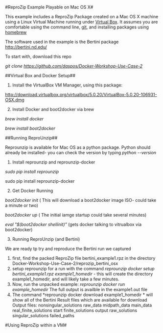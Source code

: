 
#ReproZip Example Playable on Mac OS X#

This example includes a ReproZip Package created on a Mac OS X machine using a Linux Virtual Machine running under 
[Virtual Box](https://www.virtualbox.org/wiki/VirtualBox). It assumes you are comfortable using the command line,
[git](https://git-scm.com/), and installing packages using [homebrew](http://brew.sh/)

The software used in the example is the Bertini package http://bertini.nd.edu/

To start with, download this repo

*git clone https://github.com/daspos/Docker-Workshop-Use-Case-2*

##Virtual Box and Docker Setup##

1. Install the VirtualBox VM Manager, using this package:

 http://download.virtualbox.org/virtualbox/5.0.20/VirtualBox-5.0.20-106931-OSX.dmg

2. Install Docker and boot2docker via brew

  *brew install docker*

  *brew install boot2docker*

##Running ReproUnzip##

Reprounzip is available for Mac OS as a python package. Python should already be installed- you can
check the version by typing *python --version*

1. Install reprounzip and reprounzip-docker

 *sudo pip install reprounzip* 

 sudo pip install reprounzip-docker

2. Get Docker Running

 *boot2docker init*   ( This will download a boot2docker image ISO- could take a minute or two)

 *boot2docker up*     ( The initial iamge startup could take several minutes)

 *eval "$(boot2docker shellinit)"*  (gets docker talking to vitrualbox via boot2docker)

3. Running ReproUnzip (and Bertini)

 We are ready tp try and reproduce the Bertini run we captured
 1. first, find the packed ReproZip file bertini\_example1.rpz in the directory Docker-Workshop-Use-Case-2/reprozip\_bertini\_osx
 2. setup reprounzip for a run with the command *reprounzip docker setup bertini\_example1.rpz example1\_homedir* - this will create the directory example1\_homedir, and will likely take a few minutes.
 3. Now, run the unpacked example: *reprounzip docker run example\_homedir*   The full output is availble in the example1.out file 
 4. The command *reprounzip docker download example1\_homedir * will show all of the Bertini Result files which are available for download
Output files:
    nonsingular_solutions
    raw_data
    midpath_data
    main_data
    real_finite_solutions
    start
    finite_solutions
    output
    raw_solutions
    singular_solutions
    failed_paths

#Using ReproZip within a VM#
 

